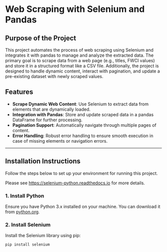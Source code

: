 # Web Scraping with Selenium and Pandas

## Purpose of the Project
This project automates the process of web scraping using Selenium and integrates it with pandas to manage and analyze the extracted data. The primary goal is to scrape data from a web page (e.g., titles, FWCI values) and store it in a structured format like a CSV file. Additionally, the project is designed to handle dynamic content, interact with pagination, and update a pre-existing dataset with newly scraped values.

## Features
- **Scrape Dynamic Web Content**: Use Selenium to extract data from elements that are dynamically loaded.
- **Integration with Pandas**: Store and update scraped data in a pandas DataFrame for further processing.
- **Pagination Support**: Automatically navigate through multiple pages of content.
- **Error Handling**: Robust error handling to ensure smooth execution in case of missing elements or navigation errors.

---

## Installation Instructions
Follow the steps below to set up your environment for running this project.

Please see https://selenium-python.readthedocs.io for more details.

### 1. Install Python
Ensure you have Python 3.x installed on your machine. You can download it from [python.org](https://www.python.org/).

### 2. Install Selenium
Install the Selenium library using pip:
```bash
pip install selenium

